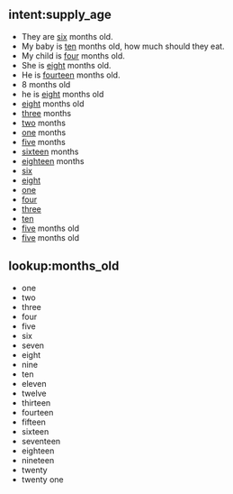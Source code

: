 ## intent:supply_age
- They are [six](months_old) months old.
- My baby is [ten](months_old) months old, how much should they eat.
- My child is [four](months_old) months old.
- She is [eight](months_old) months old.
- He is [fourteen](months_old) months old.
- 8 months old
- he is [eight](months_old) months old
- [eight](months_old) months old
- [three](months_old) months
- [two](months_old) months
- [one](months_old) months
- [five](months_old) months
- [sixteen](months_old) months
- [eighteen](months_old) months
- [six](months_old)
- [eight](months_old)
- [one](months_old)
- [four](months_old)
- [three](months_old)
- [ten](months_old)
- [five](months_old) months old
- [five](months_old) months old

## lookup:months_old
- one
- two
- three
- four
- five
- six
- seven
- eight
- nine
- ten
- eleven
- twelve
- thirteen
- fourteen
- fifteen
- sixteen
- seventeen
- eighteen
- nineteen
- twenty
- twenty one
